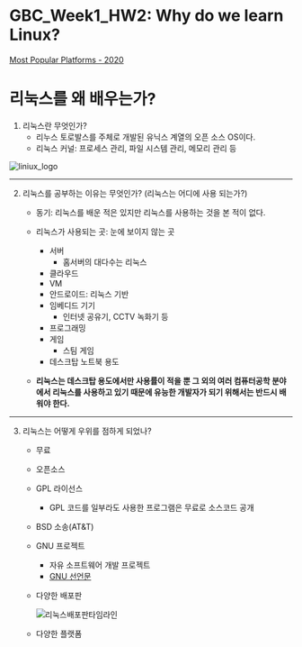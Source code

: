 # GBC_Week1_HW2: Why do we learn Linux?

[Most Popular Platforms - 2020](https://insights.stackoverflow.com/survey/2020#technology-platforms)

# 리눅스를 왜 배우는가? 

1. 리눅스란 무엇인가?
    - 리누스 토로발스를 주체로 개발된 유닉스 계열의 오픈 소스 OS이다.
    - 리눅스 커널: 프로세스 관리, 파일 시스템 관리, 메모리 관리 등
    
![liniux_logo](https://w.namu.la/s/7b64f475bbebb7e7d90a484624531c227347febcaa8f2bebb1ee0295a71aac0368ce43d3b52b04d503ff8787e31276054f8f414c66711a26db4a33774ed62694d4b40f66296a25cdff881e8f2dfa0ddf26ef941d7de1df4569459c9bc50c1cc4)

---

2. 리눅스를 공부하는 이유는 무엇인가? (리눅스는 어디에 사용 되는가?)
    - 동기: 리눅스를 배운 적은 있지만 리눅스를 사용하는 것을 본 적이 없다.

    - 리눅스가 사용되는 곳: 눈에 보이지 않는 곳
        - 서버
            - 홈서버의 대다수는 리눅스
        - 클라우드
        - VM
        - 안드로이드: 리눅스 기반
        - 임베디드 기기
            - 인터넷 공유기, CCTV 녹화기 등
        - 프로그래밍
        - 게임
            - 스팀 게임
        - 데스크탑 노트북 용도

    - **리눅스는 데스크탑 용도에서만 사용률이 적을 뿐 그 외의 여러 컴퓨터공학 분야에서 리눅스를 사용하고 있기 때문에 유능한 개발자가 되기 위해서는 반드시 배워야 한다.**

---

3. 리눅스는 어떻게 우위를 점하게 되었나?
    - 무료
    - 오픈소스
    - GPL 라이선스
        - GPL 코드를 일부라도 사용한 프로그램은 무료로 소스코드 공개
    - BSD 소송(AT&T)
    - GNU 프로젝트
        - 자유 소프트웨어 개발 프로젝트
        - [GNU 선언문](https://www.gnu.org/gnu/manifesto.ko.html)
    - 다양한 배포판
    
        ![리눅스배포판타임라인](https://upload.wikimedia.org/wikipedia/commons/thumb/1/1b/Linux_Distribution_Timeline.svg/800px-Linux_Distribution_Timeline.svg.png)
    - 다양한 플랫폼



